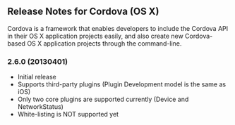 <!--
#
# Licensed to the Apache Software Foundation (ASF) under one
# or more contributor license agreements.  See the NOTICE file
# distributed with this work for additional information
# regarding copyright ownership.  The ASF licenses this file
# to you under the Apache License, Version 2.0 (the
# "License"); you may not use this file except in compliance
# with the License.  You may obtain a copy of the License at
# 
# http://www.apache.org/licenses/LICENSE-2.0
# 
# Unless required by applicable law or agreed to in writing,
# software distributed under the License is distributed on an
# "AS IS" BASIS, WITHOUT WARRANTIES OR CONDITIONS OF ANY
#  KIND, either express or implied.  See the License for the
# specific language governing permissions and limitations
# under the License.
#
-->
## Release Notes for Cordova (OS X) ##
 
 Cordova is a framework that enables developers to include the Cordova API in their OS X application projects easily, and also create new Cordova-based OS X application projects through the command-line.

### 2.6.0 (20130401) ###

* Initial release
* Supports third-party plugins (Plugin Development model is the same as iOS)
* Only two core plugins are supported currently (Device and NetworkStatus)
* White-listing is NOT supported yet
<br />
